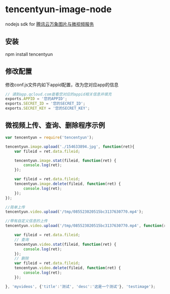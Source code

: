 # tencentyun-image-node
nodejs sdk for [腾讯云万象图片与微视频服务](http://app.qcloud.com/image.html)

## 安装
npm install tencentyun

## 修改配置
修改conf.js文件内如下appid配置，改为您对应app的信息
```javascript
// 请到app.qcloud.com查看您对应的appid相关信息并填充
exports.APPID = '您的APPID';
exports.SECRET_ID = '您的SECRET_ID';
exports.SECRET_KEY = '您的SECRET_KEY';
```

## 微视频上传、查询、删除程序示例
```javascript
var tencentyun = require('tencentyun');

tencentyun.image.upload('./154633894.jpg', function(ret){
    var fileid = ret.data.fileid;

    tencentyun.image.stat(fileid, function(ret) {
        console.log(ret);
    });

    var fileid = ret.data.fileid;
    tencentyun.image.delete(fileid, function(ret) {
        console.log(ret);
    });
});

//简单上传
tencentyun.video.upload('/tmp/085523020515bc3137630770.mp4');

//带有自定义信息的上传
tencentyun.video.upload('/tmp/085523020515bc3137630770.mp4', function(ret){

    var fileid = ret.data.fileid;
    // 查询
    tencentyun.video.stat(fileid, function(ret) {
        console.log(ret);
    });
    // 删除
    var fileid = ret.data.fileid;
    tencentyun.video.delete(fileid, function(ret) {
        console.log(ret);
    });

}, 'myvideos', {'title':'测试', 'desc':'这是一个测试'}, 'testimage');

```
